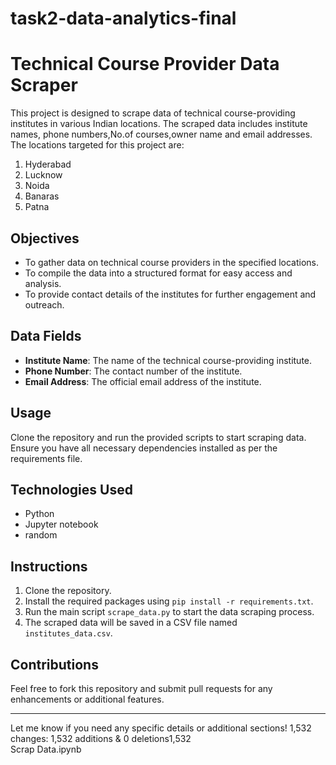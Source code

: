 # task2-data-analytics-final
# Technical Course Provider Data Scraper

This project is designed to scrape data of technical course-providing institutes in various Indian locations. The scraped data includes institute names, phone numbers,No.of courses,owner name and email addresses. The locations targeted for this project are:

1. Hyderabad
2. Lucknow
3. Noida
4. Banaras
5. Patna

## Objectives

- To gather data on technical course providers in the specified locations.
- To compile the data into a structured format for easy access and analysis.
- To provide contact details of the institutes for further engagement and outreach.

## Data Fields

- **Institute Name**: The name of the technical course-providing institute.
- **Phone Number**: The contact number of the institute.
- **Email Address**: The official email address of the institute.

## Usage

Clone the repository and run the provided scripts to start scraping data. Ensure you have all necessary dependencies installed as per the requirements file.

## Technologies Used

- Python
- Jupyter notebook
- random

## Instructions

1. Clone the repository.
2. Install the required packages using `pip install -r requirements.txt`.
3. Run the main script `scrape_data.py` to start the data scraping process.
4. The scraped data will be saved in a CSV file named `institutes_data.csv`.

## Contributions

Feel free to fork this repository and submit pull requests for any enhancements or additional features.

---

Let me know if you need any specific details or additional sections!
 1,532 changes: 1,532 additions & 0 deletions1,532  
Scrap Data.ipynb
